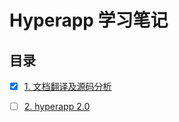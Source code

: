 # Hyperapp 学习笔记

## 目录

- [x] [1. 文档翻译及源码分析](https://github.com/cbbfcd/hyperapp-parcel-starter)

- [ ] [2. hyperapp 2.0](./hyperapp2.md)
